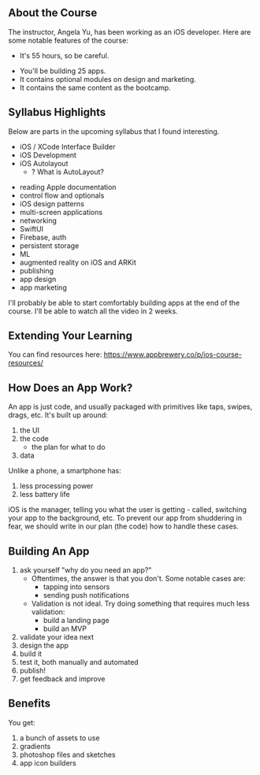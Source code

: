 ## About the Course

The instructor, Angela Yu, has been working as an iOS developer. Here are some notable features of the course:

- It's 55 hours, so be careful.
* You'll be building 25 apps.
* It contains optional modules on design and marketing.
* It contains the same content as the bootcamp.
## Syllabus Highlights

Below are parts in the upcoming syllabus that I found interesting.

- iOS / XCode Interface Builder
- iOS Development
- iOS Autolayout
	- ? What is AutoLayout?
 * reading Apple documentation
 * control flow and optionals
 * iOS design patterns
 * multi-screen applications
 * networking
 * SwiftUI
 * Firebase, auth
 * persistent storage
 * ML
 * augmented reality on iOS and ARKit
 * publishing
 * app design
 * app marketing

I'll probably be able to start comfortably building apps at the end of the course. I'll be able to watch all the video in 2 weeks.
## Extending Your Learning

You can find resources here: https://www.appbrewery.co/p/ios-course-resources/
## How Does an App Work?

An app is just code, and usually packaged with primitives like taps, swipes, drags, etc. It's built up around:

1. the UI
2. the code
	- the plan for what to do
3. data

Unlike a phone, a smartphone has:

1. less processing power
2. less battery life

iOS is the manager, telling you what the user is getting - called, switching your app to the background, etc. To prevent our app from shuddering in fear, we should write in our plan (the code) how to handle these cases.
## Building An App

1. ask yourself "why do you need an app?"
	- Oftentimes, the answer is that you don't. Some notable cases are:
		- tapping into sensors
		- sending push notifications
	- Validation is not ideal. Try doing something that requires much less validation:
		- build a landing page
		- build an MVP
2. validate your idea next
3. design the app
4. build it
5. test it, both manually and automated
6. publish!
7. get feedback and improve
## Benefits

You get:
1. a bunch of assets to use
2. gradients
3. photoshop files and sketches
4. app icon builders